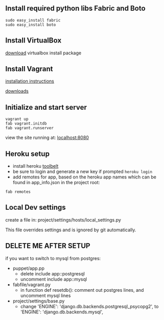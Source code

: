 ## Install required python libs Fabric and Boto
```
sudo easy_install fabric
sudo easy_install boto
```


## Install VirtualBox

[download](https://www.virtualbox.org/wiki/Downloads) virtualbox
install package


## Install Vagrant

[installation instructions](http://vagrantup.com/v1/docs/getting-started/index.html)

[downloads](http://downloads.vagrantup.com/)


## Initialize and start server
```
vagrant up
fab vagrant.initdb
fab vagrant.runserver
```

view the site running at: [localhost:8080](http://localhost:8080/)


## Heroku setup
- install heroku [toolbelt](https://toolbelt.heroku.com/)
- be sure to login and generate a new key if prompted `heroku login`
- add remotes for app,  based on the heroku app names which can be found in app_info.json in the project root:
```
fab remotes
```

## Local Dev settings
create a file in: 
project/settings/hosts/local_settings.py

This file overrides settings and is ignored by git automatically.


## DELETE ME AFTER SETUP ##
if you want to switch to mysql from postgres:
* puppet/app.pp
    * delete include app::postgresql
    * uncomment include app::mysql
* fabfile/vagrant.py
    * in function def resetdb(): comment out postgres lines, and uncomment mysql lines    
* project/settings/base.py
    * change 'ENGINE': 'django.db.backends.postgresql_psycopg2', to  'ENGINE': 'django.db.backends.mysql', 

